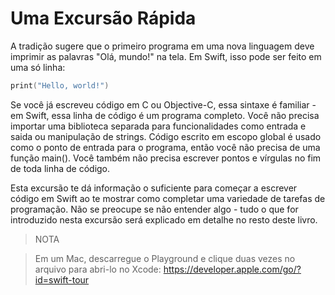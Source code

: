 
# Uma Excursão Rápida

A tradição sugere que o primeiro programa em uma nova linguagem deve imprimir as palavras "Olá, mundo!" na tela. Em Swift, isso pode ser feito em uma só linha:

```` swift
print("Hello, world!")
````

Se você já escreveu código em C ou Objective-C, essa sintaxe é familiar - em Swift, essa linha de código é um programa completo. Você não precisa importar uma biblioteca separada para funcionalidades como entrada e saida ou manipulação de strings. Código escrito em escopo global é usado como o ponto de entrada para o programa, então você não precisa de uma função main(). Você também não precisa escrever pontos e vírgulas no fim de toda linha de código.

Esta excursão te dá informação o suficiente para começar a escrever código em Swift ao te mostrar como completar uma variedade de tarefas de programação. Não se preocupe se não entender algo - tudo o que for introduzido nesta excursão será explicado em detalhe no resto deste livro.

> NOTA

> Em um Mac, descarregue o Playground e clique duas vezes no arquivo para abri-lo no Xcode:
https://developer.apple.com/go/?id=swift-tour
